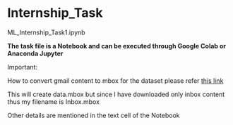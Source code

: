 # Internship_Task

ML_Internship_Task1.ipynb

**The task file is a Notebook and can be executed through Google Colab or Anaconda Jupyter**

Important:

How to convert gmail content to mbox for the dataset please refer [this link](<https://spinbackup.com/blog/how-to-import-mbox-to-gmail/>)

This will create data.mbox but since I have downloaded only inbox content thus my filename is Inbox.mbox

Other details are mentioned in the text cell of the Notebook
